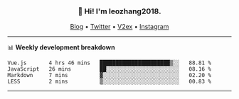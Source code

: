 <h3 align="center">👋 Hi! I'm leozhang2018.</h3>
<p align="center">
  <a href="https://code.leozhang2018.me">Blog</a> •
  <a href="https://twitter.com/leozhang2018">Twitter</a> •
  <a href="https://www.v2ex.com/member/leozhang">V2ex</a> •
  <a href="https://www.instagram.com/leozhanghere">Instagram</a>
</p>

-------

📊 **Weekly development breakdown**
<!--START_SECTION:waka-->
```text
Vue.js       4 hrs 46 mins   ██████████████████████▒░░   88.81 % 
JavaScript   26 mins         ██░░░░░░░░░░░░░░░░░░░░░░░   08.16 % 
Markdown     7 mins          ▓░░░░░░░░░░░░░░░░░░░░░░░░   02.20 % 
LESS         2 mins          ▒░░░░░░░░░░░░░░░░░░░░░░░░   00.83 % 
```
<!--END_SECTION:waka-->
-------

